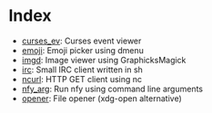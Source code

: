 # Index

* [curses_ev](curses_ev.py): Curses event viewer
* [emoji](emoji): Emoji picker using dmenu
* [imgd](imgd.sh): Image viewer using GraphicksMagick
* [irc](irc.sh): Small IRC client written in sh
* [ncurl](ncurl): HTTP GET client using nc
* [nfy_arg](nfy_arg.sh): Run nfy using command line arguments
* [opener](opener.sh): File opener (xdg-open alternative)
